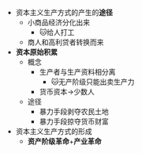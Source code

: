 - 资本主义生产方式的产生的**途径**
	- 小商品经济分化出来
		- 🐱给人打工
	- 商人和高利贷者转换而来
- **资本原始积累**
	- 概念
		- 生产者与生产资料相分离
			- 🐱无产阶级只能出卖生产力
		- 货币资本->少数人
	- 途径
		- 暴力手段剥夺农民土地
		- 暴力手段掠夺货币财富
- 资本主义生产方式的形成
	- **资产阶级革命**+**产业革命**